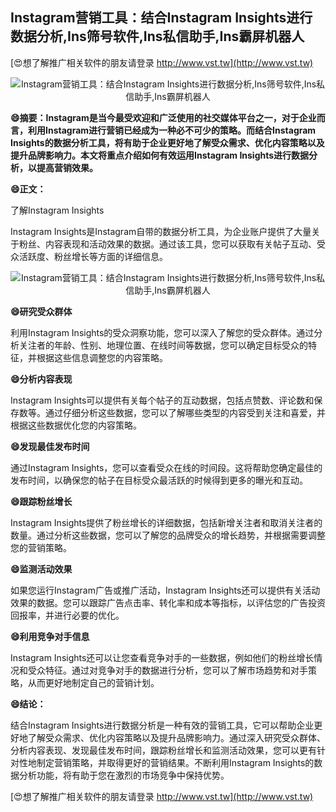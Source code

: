 ## **Instagram营销工具：结合Instagram Insights进行数据分析,Ins筛号软件,Ins私信助手,Ins霸屏机器人**

[😍想了解推广相关软件的朋友请登录 http://www.vst.tw](http://www.vst.tw)

 <center><img src="https://vst.tw/MP4/tuiguang/png/0.png" alt="Instagram营销工具：结合Instagram Insights进行数据分析,Ins筛号软件,Ins私信助手,Ins霸屏机器人"></center>

**😄摘要：Instagram是当今最受欢迎和广泛使用的社交媒体平台之一，对于企业而言，利用Instagram进行营销已经成为一种必不可少的策略。而结合Instagram Insights的数据分析工具，将有助于企业更好地了解受众需求、优化内容策略以及提升品牌影响力。本文将重点介绍如何有效运用Instagram Insights进行数据分析，以提高营销效果。**

**😄正文：**

了解Instagram Insights

Instagram Insights是Instagram自带的数据分析工具，为企业账户提供了大量关于粉丝、内容表现和活动效果的数据。通过该工具，您可以获取有关帖子互动、受众活跃度、粉丝增长等方面的详细信息。

 <center><img src="https://vst.tw/MP4/tuiguang/png/3.png" alt="Instagram营销工具：结合Instagram Insights进行数据分析,Ins筛号软件,Ins私信助手,Ins霸屏机器人"></center>

**😄研究受众群体**

利用Instagram Insights的受众洞察功能，您可以深入了解您的受众群体。通过分析关注者的年龄、性别、地理位置、在线时间等数据，您可以确定目标受众的特征，并根据这些信息调整您的内容策略。

**😄分析内容表现**

Instagram Insights可以提供有关每个帖子的互动数据，包括点赞数、评论数和保存数等。通过仔细分析这些数据，您可以了解哪些类型的内容受到关注和喜爱，并根据这些数据优化您的内容策略。

**😄发现最佳发布时间**

通过Instagram Insights，您可以查看受众在线的时间段。这将帮助您确定最佳的发布时间，以确保您的帖子在目标受众最活跃的时候得到更多的曝光和互动。

**😄跟踪粉丝增长**

Instagram Insights提供了粉丝增长的详细数据，包括新增关注者和取消关注者的数量。通过分析这些数据，您可以了解您的品牌受众的增长趋势，并根据需要调整您的营销策略。

**😄监测活动效果**

如果您运行Instagram广告或推广活动，Instagram Insights还可以提供有关活动效果的数据。您可以跟踪广告点击率、转化率和成本等指标，以评估您的广告投资回报率，并进行必要的优化。

**😄利用竞争对手信息**

Instagram Insights还可以让您查看竞争对手的一些数据，例如他们的粉丝增长情况和受众特征。通过对竞争对手的数据进行分析，您可以了解市场趋势和对手策略，从而更好地制定自己的营销计划。

**😄结论：**

结合Instagram Insights进行数据分析是一种有效的营销工具，它可以帮助企业更好地了解受众需求、优化内容策略以及提升品牌影响力。通过深入研究受众群体、分析内容表现、发现最佳发布时间，跟踪粉丝增长和监测活动效果，您可以更有针对性地制定营销策略，并取得更好的营销结果。不断利用Instagram Insights的数据分析功能，将有助于您在激烈的市场竞争中保持优势。

[😍想了解推广相关软件的朋友请登录 http://www.vst.tw](http://www.vst.tw)



